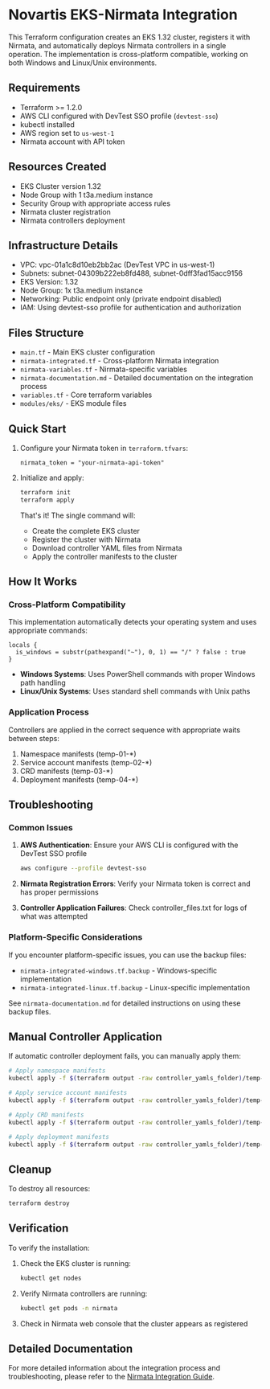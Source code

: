 # Novartis EKS-Nirmata Integration

This Terraform configuration creates an EKS 1.32 cluster, registers it with Nirmata, and automatically deploys Nirmata controllers in a single operation. The implementation is cross-platform compatible, working on both Windows and Linux/Unix environments.

## Requirements

- Terraform >= 1.2.0
- AWS CLI configured with DevTest SSO profile (`devtest-sso`)
- kubectl installed
- AWS region set to `us-west-1`
- Nirmata account with API token

## Resources Created

- EKS Cluster version 1.32
- Node Group with 1 t3a.medium instance
- Security Group with appropriate access rules
- Nirmata cluster registration
- Nirmata controllers deployment

## Infrastructure Details

- VPC: vpc-01a1c8d10eb2bb2ac (DevTest VPC in us-west-1)
- Subnets: subnet-04309b222eb8fd488, subnet-0dff3fad15acc9156
- EKS Version: 1.32
- Node Group: 1x t3a.medium instance
- Networking: Public endpoint only (private endpoint disabled)
- IAM: Using devtest-sso profile for authentication and authorization

## Files Structure

- `main.tf` - Main EKS cluster configuration
- `nirmata-integrated.tf` - Cross-platform Nirmata integration
- `nirmata-variables.tf` - Nirmata-specific variables
- `nirmata-documentation.md` - Detailed documentation on the integration process
- `variables.tf` - Core terraform variables
- `modules/eks/` - EKS module files

## Quick Start

1. Configure your Nirmata token in `terraform.tfvars`:
   ```hcl
   nirmata_token = "your-nirmata-api-token"
   ```

2. Initialize and apply:
   ```bash
   terraform init
   terraform apply
   ```

   That's it! The single command will:
   - Create the complete EKS cluster
   - Register the cluster with Nirmata
   - Download controller YAML files from Nirmata
   - Apply the controller manifests to the cluster

## How It Works

### Cross-Platform Compatibility

This implementation automatically detects your operating system and uses appropriate commands:

```hcl
locals {
  is_windows = substr(pathexpand("~"), 0, 1) == "/" ? false : true
}
```

- **Windows Systems**: Uses PowerShell commands with proper Windows path handling
- **Linux/Unix Systems**: Uses standard shell commands with Unix paths

### Application Process

Controllers are applied in the correct sequence with appropriate waits between steps:
1. Namespace manifests (temp-01-*)
2. Service account manifests (temp-02-*)
3. CRD manifests (temp-03-*)
4. Deployment manifests (temp-04-*)

## Troubleshooting

### Common Issues

1. **AWS Authentication**: Ensure your AWS CLI is configured with the DevTest SSO profile
   ```bash
   aws configure --profile devtest-sso
   ```

2. **Nirmata Registration Errors**: Verify your Nirmata token is correct and has proper permissions

3. **Controller Application Failures**: Check controller_files.txt for logs of what was attempted

### Platform-Specific Considerations

If you encounter platform-specific issues, you can use the backup files:

- `nirmata-integrated-windows.tf.backup` - Windows-specific implementation
- `nirmata-integrated-linux.tf.backup` - Linux-specific implementation

See `nirmata-documentation.md` for detailed instructions on using these backup files.

## Manual Controller Application

If automatic controller deployment fails, you can manually apply them:

```bash
# Apply namespace manifests
kubectl apply -f $(terraform output -raw controller_yamls_folder)/temp-01-*

# Apply service account manifests
kubectl apply -f $(terraform output -raw controller_yamls_folder)/temp-02-*

# Apply CRD manifests
kubectl apply -f $(terraform output -raw controller_yamls_folder)/temp-03-*

# Apply deployment manifests
kubectl apply -f $(terraform output -raw controller_yamls_folder)/temp-04-*
```

## Cleanup

To destroy all resources:

```bash
terraform destroy
```

## Verification

To verify the installation:

1. Check the EKS cluster is running:
   ```bash
   kubectl get nodes
   ```

2. Verify Nirmata controllers are running:
   ```bash
   kubectl get pods -n nirmata
   ```

3. Check in Nirmata web console that the cluster appears as registered

## Detailed Documentation

For more detailed information about the integration process and troubleshooting, please refer to the [Nirmata Integration Guide](./nirmata-documentation.md).